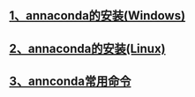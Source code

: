 ## [1、annaconda的安装(Windows)](./annaconda的安装for_Windows.html)
## [2、annaconda的安装(Linux)](./annaconda的安装for_Linux.md)
## [3、annconda常用命令](./annaconda常用命令.md)
